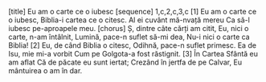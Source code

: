 [title] Eu am o carte ce o iubesc
[sequence] 1,c,2,c,3,c
[1]
Eu am o carte ce o iubesc,
Biblia-i cartea ce o citesc.
Al ei cuvânt mă-nvață mereu
Ca să-l iubesc pe-aproapele meu.
[chorus]
Ș, dintre câte cărți am citit,
Eu, nici o carte, n-am întâlnit,
Lumină, pace-n suflet să-mi dea,
Nu-i nici o carte ca Biblia!
[2]
Eu, de când Biblia o citesc,
Odihnă, pace-n suflet primesc.
Ea de Isu, mie mi-a vorbit
Cum pe Golgota-a fost răstignit.
[3]
În Cartea Sfântă eu am aflat
Că de păcate eu sunt iertat;
Crezând în jertfa de pe Calvar,
Eu mântuirea o am în dar.


